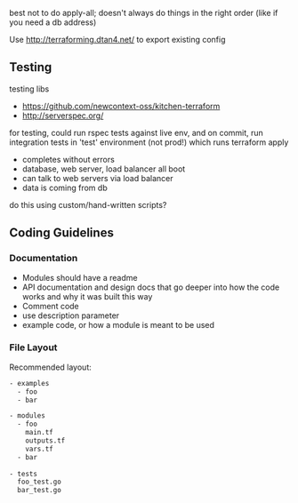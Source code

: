 best not to do apply-all; doesn't always do things in the right order (like if you need a db address)

Use http://terraforming.dtan4.net/ to export existing config

## Testing

testing libs
 * https://github.com/newcontext-oss/kitchen-terraform
 * http://serverspec.org/
 
for testing, could run rspec tests against live env, and on commit, run integration tests in 'test' environment (not prod!) which runs terraform apply
  * completes  without errors
  * database, web server, load balancer all boot
  * can talk to web servers via load balancer
  * data is coming from db
  
do this using custom/hand-written scripts?

## Coding Guidelines

### Documentation

* Modules should have a readme
* API documentation and design docs that go deeper into how the code works and why it was built this way
* Comment code
* use description parameter
* example code, or how a module is meant to be used

### File Layout

Recommended layout:

```bash
- examples
  - foo
  - bar

- modules
  - foo
    main.tf
    outputs.tf
    vars.tf
  - bar
  
- tests
  foo_test.go
  bar_test.go

```